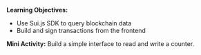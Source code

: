 **Learning Objectives:**
- Use Sui.js SDK to query blockchain data
- Build and sign transactions from the frontend

**Mini Activity:** Build a simple interface to read and write a counter.
